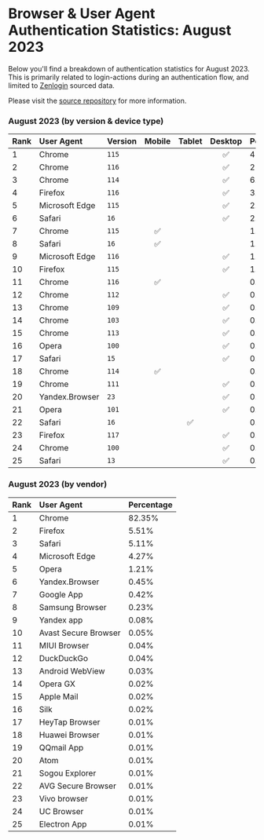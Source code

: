 # Browser & User Agent Authentication Statistics: August 2023

Below you'll find a breakdown of authentication statistics for
August 2023. This is primarily related to login-actions during an
authentication flow, and limited to <a href="https://zenlogin.co"/>Zenlogin</a>
sourced data.

Please visit the
<a href="https://github.com/zenlogin/browser-user-agent-authentication-statistics">source repository</a>
for more information.

### August 2023 (by version & device type)
| Rank | User Agent | Version | Mobile | Tablet | Desktop | Percentage |
| :--- | :--- | :--- | :---: | :---: | :---: | :--- |
| 1 | Chrome | `115` | | | ✅ | 45.03% |
| 2 | Chrome | `116` | | | ✅ | 21.19% |
| 3 | Chrome | `114` | | | ✅ | 6.76% |
| 4 | Firefox | `116` | | | ✅ | 3.74% |
| 5 | Microsoft Edge | `115` | | | ✅ | 2.87% |
| 6 | Safari | `16` | | | ✅ | 2.49% |
| 7 | Chrome | `115` | ✅ | | | 1.96% |
| 8 | Safari | `16` | ✅ | | | 1.10% |
| 9 | Microsoft Edge | `116` | | | ✅ | 1.06% |
| 10 | Firefox | `115` | | | ✅ | 1.04% |
| 11 | Chrome | `116` | ✅ | | | 0.92% |
| 12 | Chrome | `112` | | | ✅ | 0.91% |
| 13 | Chrome | `109` | | | ✅ | 0.90% |
| 14 | Chrome | `103` | | | ✅ | 0.87% |
| 15 | Chrome | `113` | | | ✅ | 0.79% |
| 16 | Opera | `100` | | | ✅ | 0.67% |
| 17 | Safari | `15` | | | ✅ | 0.57% |
| 18 | Chrome | `114` | ✅ | | | 0.56% |
| 19 | Chrome | `111` | | | ✅ | 0.46% |
| 20 | Yandex.Browser | `23` | | | ✅ | 0.40% |
| 21 | Opera | `101` | | | ✅ | 0.40% |
| 22 | Safari | `16` | | ✅ | | 0.25% |
| 23 | Firefox | `117` | | | ✅ | 0.24% |
| 24 | Chrome | `100` | | | ✅ | 0.23% |
| 25 | Safari | `13` | | | ✅ | 0.22% |

### August 2023 (by vendor)
| Rank | User Agent | Percentage |
| :--- | :--- | :--- |
| 1 | Chrome | 82.35% |
| 2 | Firefox | 5.51% |
| 3 | Safari | 5.11% |
| 4 | Microsoft Edge | 4.27% |
| 5 | Opera | 1.21% |
| 6 | Yandex.Browser | 0.45% |
| 7 | Google App | 0.42% |
| 8 | Samsung Browser | 0.23% |
| 9 | Yandex app | 0.08% |
| 10 | Avast Secure Browser | 0.05% |
| 11 | MIUI Browser | 0.04% |
| 12 | DuckDuckGo | 0.04% |
| 13 | Android WebView | 0.03% |
| 14 | Opera GX | 0.02% |
| 15 | Apple Mail | 0.02% |
| 16 | Silk | 0.02% |
| 17 | HeyTap Browser | 0.01% |
| 18 | Huawei Browser | 0.01% |
| 19 | QQmail App | 0.01% |
| 20 | Atom | 0.01% |
| 21 | Sogou Explorer | 0.01% |
| 22 | AVG Secure Browser | 0.01% |
| 23 | Vivo browser | 0.01% |
| 24 | UC Browser | 0.01% |
| 25 | Electron App | 0.01% |
